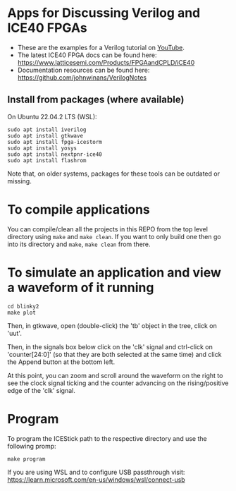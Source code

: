 # Apps for Discussing Verilog and ICE40 FPGAs

- These are the examples for a Verilog tutorial on [YouTube](https://www.youtube.com/playlist?list=PL3by7evD3F52On-ws9pcdQuEL-rYbNNFB).
- The latest ICE40 FPGA docs can be found here: https://www.latticesemi.com/Products/FPGAandCPLD/iCE40
- Documentation resources can be found here: https://github.com/johnwinans/VerilogNotes


## Install from packages (where available)

On Ubuntu 22.04.2 LTS (WSL):

```
sudo apt install iverilog
sudo apt install gtkwave
sudo apt install fpga-icestorm
sudo apt install yosys
sudo apt install nextpnr-ice40
sudo apt install flashrom
```

Note that, on older systems, packages for these tools can be outdated or missing.

# To compile applications

You can compile/clean all the projects in this REPO from the top level directory
using `make` and `make clean`.  If you want to only build one then go into its
directory and `make`, `make clean` from there.

# To simulate an application and view a waveform of it running 

```
cd blinky2
make plot
```

Then, in gtkwave, open (double-click) the 'tb' object in the tree, click on 'uut'. 

Then, in the signals box below click on the 'clk' signal and ctrl-click on 'counter[24:0]'
(so that they are both selected at the same time) and click the Append button at the 
bottom left.  

At this point, you can zoom and scroll around the waveform on the right to see the 
clock signal ticking and the counter advancing on the rising/positive edge of 
the 'clk' signal.

# Program

To program the ICEStick path to the respective directory and use the following promp:

```
make program
```


If you are using WSL and to configure USB passthrough visit: 
https://learn.microsoft.com/en-us/windows/wsl/connect-usb